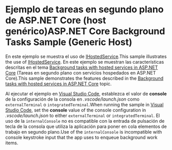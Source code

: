 # <a name="aspnet-core-background-tasks-sample-generic-host"></a><span data-ttu-id="0beb4-101">Ejemplo de tareas en segundo plano de ASP.NET Core (host genérico)</span><span class="sxs-lookup"><span data-stu-id="0beb4-101">ASP.NET Core Background Tasks Sample (Generic Host)</span></span>

<span data-ttu-id="0beb4-102">En este ejemplo se muestra el uso de [IHostedService](https://docs.microsoft.com/dotnet/api/microsoft.extensions.hosting.ihostedservice).</span><span class="sxs-lookup"><span data-stu-id="0beb4-102">This sample illustrates the use of [IHostedService](https://docs.microsoft.com/dotnet/api/microsoft.extensions.hosting.ihostedservice).</span></span> <span data-ttu-id="0beb4-103">En este ejemplo se muestran las características descritas en el tema [Background tasks with hosted services in ASP.NET Core](https://docs.microsoft.com/aspnet/core/fundamentals/host/hosted-services) (Tareas en segundo plano con servicios hospedados en ASP.NET Core).</span><span class="sxs-lookup"><span data-stu-id="0beb4-103">This sample demonstrates the features described in the [Background tasks with hosted services in ASP.NET Core](https://docs.microsoft.com/aspnet/core/fundamentals/host/hosted-services) topic.</span></span>

<span data-ttu-id="0beb4-104">Al ejecutar el ejemplo en [Visual Studio Code](https://code.visualstudio.com/), establezca el valor de **console** de la configuración de la consola en *.vscode/launch.json* como `externalTerminal` o `integratedTerminal`.</span><span class="sxs-lookup"><span data-stu-id="0beb4-104">When running the sample in [Visual Studio Code](https://code.visualstudio.com/), set the **console** value of the console configuration in *.vscode/launch.json* to either `externalTerminal` or `integratedTerminal`.</span></span> <span data-ttu-id="0beb4-105">El uso de la `internalConsole` no es compatible con la entrada de pulsación de tecla de la consola que utiliza la aplicación para poner en cola elementos de trabajo en segundo plano.</span><span class="sxs-lookup"><span data-stu-id="0beb4-105">Use of the `internalConsole` is incompatible with console keystroke input that the app uses to enqueue background work items.</span></span>

